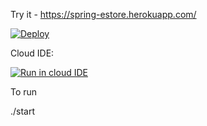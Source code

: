Try it - https://spring-estore.herokuapp.com/

[![Deploy](https://www.herokucdn.com/deploy/button.png)](https://heroku.com/deploy)

Cloud IDE:

[![Run in cloud IDE](https://s.dou.ua/CACHE/images/img/static/companies/BlueCodenvyLogo/20afa945d1d0e917151cc8fa6f1cc126.png)](https://beta.codenvy.com/f?name=spring-ecommerce&user=babkamen) 


To run 

./start
